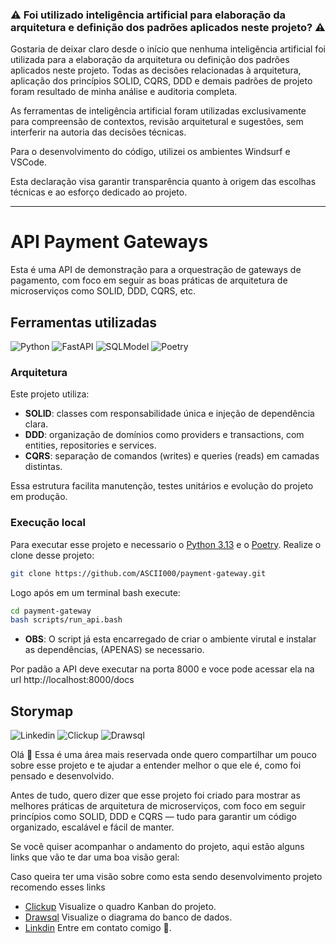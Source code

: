 <p align="center">

### ⚠️ Foi utilizado inteligência artificial para elaboração da arquitetura e definição dos padrões aplicados neste projeto? ⚠️

Gostaria de deixar claro desde o início que nenhuma inteligência artificial foi utilizada para a elaboração da arquitetura ou definição dos padrões aplicados neste projeto. Todas as decisões relacionadas à arquitetura, aplicação dos princípios SOLID, CQRS, DDD e demais padrões de projeto foram resultado de minha análise e auditoria completa.

As ferramentas de inteligência artificial foram utilizadas exclusivamente para compreensão de contextos, revisão arquitetural e sugestões, sem interferir na autoria das decisões técnicas.

Para o desenvolvimento do código, utilizei os ambientes Windsurf e VSCode.

Esta declaração visa garantir transparência quanto à origem das escolhas técnicas e ao esforço dedicado ao projeto.

</p>


---


# API Payment Gateways

Esta é uma API de demonstração para a orquestração de gateways de pagamento, com foco em seguir as boas práticas de arquitetura de microserviços como SOLID, DDD, CQRS, etc.

## Ferramentas utilizadas

![Python](https://img.shields.io/badge/-Python-333333?style=flat&logo=python)
![FastAPI](https://img.shields.io/badge/-FastAPI-333333?style=flat&logo=fastapi)
![SQLModel](https://img.shields.io/badge/-SQLModel-333333?style=flat&logo=sqlmodel)
![Poetry](https://img.shields.io/badge/-Poetry-333333?style=flat&logo=poetry)

### Arquitetura
Este projeto utiliza:
- **SOLID**: classes com responsabilidade única e injeção de dependência clara.
- **DDD**: organização de domínios como providers e transactions, com entities, repositories e services.
- **CQRS**: separação de comandos (writes) e queries (reads) em camadas distintas.

Essa estrutura facilita manutenção, testes unitários e evolução do projeto em produção.

### Execução local
Para executar esse projeto e necessario o [Python 3.13](https://www.python.org/downloads/) e o [Poetry](https://python-poetry.org/).
Realize o clone desse projeto:

```bash
git clone https://github.com/ASCII000/payment-gateway.git
```

Logo após em um terminal bash execute:

```bash
cd payment-gateway
bash scripts/run_api.bash
```
- **OBS**: O script já esta encarregado de criar o ambiente virutal e instalar as dependências, (APENAS) se necessario.


Por padão a API deve executar na porta 8000 e voce pode acessar ela na url http://localhost:8000/docs

## Storymap
![Linkedin](https://img.shields.io/badge/-Linkedin-333333?style=flat&logo=linkedin)
![Clickup](https://img.shields.io/badge/-Clickup-333333?style=flat&logo=clickup)
![Drawsql](https://img.shields.io/badge/-Drawsql-333333?style=flat&logo=drawsql)

Olá 👋
Essa é uma área mais reservada onde quero compartilhar um pouco sobre esse projeto e te ajudar a entender melhor o que ele é, como foi pensado e desenvolvido.

Antes de tudo, quero dizer que esse projeto foi criado para mostrar as melhores práticas de arquitetura de microserviços, com foco em seguir princípios como SOLID, DDD e CQRS — tudo para garantir um código organizado, escalável e fácil de manter.

Se você quiser acompanhar o andamento do projeto, aqui estão alguns links que vão te dar uma boa visão geral:

Caso queira ter uma visão sobre como esta sendo desenvolvimento projeto recomendo esses links
- [Clickup](https://sharing.clickup.com/90131910902/b/h/6-901316707674-2/7901915786528da) Visualize o quadro Kanban do projeto.
- [Drawsql](https://drawsql.app/teams/outleep/diagrams/dev-gateway-payments) Visualize o diagrama do banco de dados.
- [Linkdin](https://www.linkedin.com/in/emerson-silva-361048266) Entre em contato comigo 🤗.